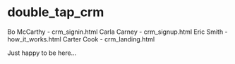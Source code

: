 # double_tap_crm

Bo McCarthy - crm_signin.html
Carla Carney - crm_signup.html
Eric Smith - how_it_works.html
Carter Cook - crm_landing.html

Just happy to be here...
